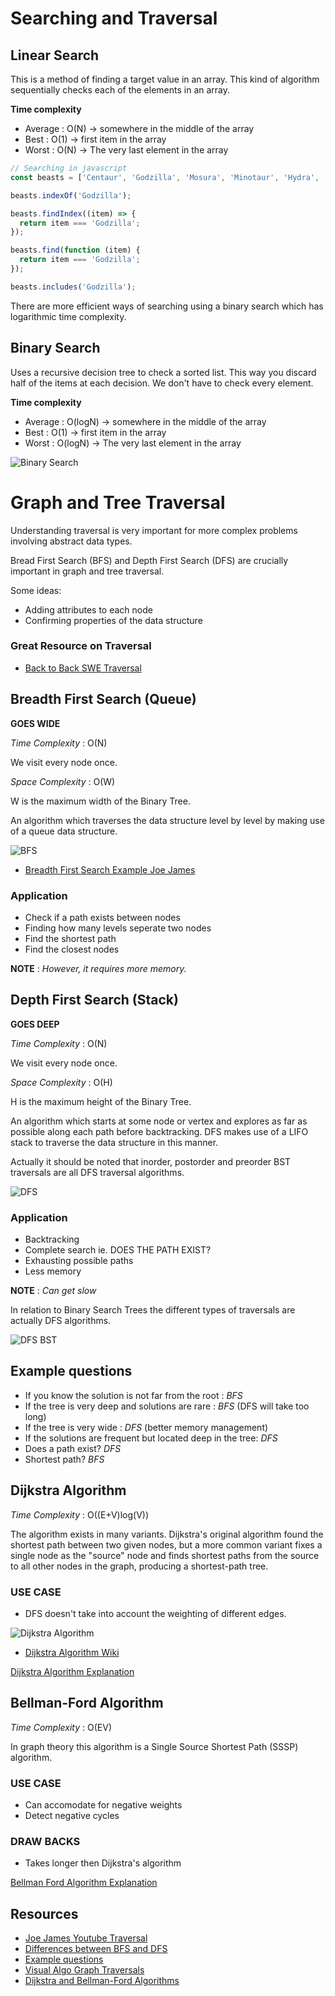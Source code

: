 # Searching and Traversal

## Linear Search

This is a method of finding a target value in an array. This kind of algorithm sequentially checks each of the elements in an array.

**Time complexity**

- Average : O(N) -> somewhere in the middle of the array
- Best : O(1) -> first item in the array
- Worst : O(N) -> The very last element in the array

```javascript
// Searching in javascript
const beasts = ['Centaur', 'Godzilla', 'Mosura', 'Minotaur', 'Hydra', 'Nessie'];

beasts.indexOf('Godzilla');

beasts.findIndex((item) => {
  return item === 'Godzilla';
});

beasts.find(function (item) {
  return item === 'Godzilla';
});

beasts.includes('Godzilla');
```

There are more efficient ways of searching using a binary search which has logarithmic time complexity.

## Binary Search

Uses a recursive decision tree to check a sorted list. This way you discard half of the items at each decision. We don't have to check every element.

**Time complexity**

- Average : O(logN) -> somewhere in the middle of the array
- Best : O(1) -> first item in the array
- Worst : O(logN) -> The very last element in the array

![Binary Search](./binary-search.png)

# Graph and Tree Traversal

Understanding traversal is very important for more complex problems involving abstract data types.

Bread First Search (BFS) and Depth First Search (DFS) are crucially important in graph and tree traversal.

Some ideas:

- Adding attributes to each node
- Confirming properties of the data structure

### Great Resource on Traversal

- [Back to Back SWE Traversal](https://www.youtube.com/watch?v=TIbUeeksXcI)

## Breadth First Search (Queue)

**GOES WIDE**

_Time Complexity_ : O(N)

We visit every node once.

_Space Complexity_ : O(W)

W is the maximum width of the Binary Tree.

An algorithm which traverses the data structure level by level by making use of a queue data structure.

![BFS](./BFS.gif)

- [Breadth First Search Example Joe James](https://www.youtube.com/watch?v=E_V71Ejz3f4)

### Application

- Check if a path exists between nodes
- Finding how many levels seperate two nodes
- Find the shortest path
- Find the closest nodes

**NOTE** : _However, it requires more memory._

## Depth First Search (Stack)

**GOES DEEP**

_Time Complexity_ : O(N)

We visit every node once.

_Space Complexity_ : O(H)

H is the maximum height of the Binary Tree.

An algorithm which starts at some node or vertex and explores as far as possible along each path before backtracking. DFS makes use of a LIFO stack to traverse the data structure in this manner.

Actually it should be noted that inorder, postorder and preorder BST traversals are all DFS traversal algorithms.

![DFS](./DFS.gif)

### Application

- Backtracking
- Complete search ie. DOES THE PATH EXIST?
- Exhausting possible paths
- Less memory

**NOTE** : _Can get slow_

In relation to Binary Search Trees the different types of traversals are actually DFS algorithms.

![DFS BST](./preorder-traversal.gif)

## Example questions

- If you know the solution is not far from the root : _BFS_
- If the tree is very deep and solutions are rare : _BFS_ (DFS will take too long)
- If the tree is very wide : _DFS_ (better memory management)
- If the solutions are frequent but located deep in the tree: _DFS_
- Does a path exist? _DFS_
- Shortest path? _BFS_

## Dijkstra Algorithm

_Time Complexity_ : O((E+V)log(V))

The algorithm exists in many variants. Dijkstra's original algorithm found the shortest path between two given nodes, but a more common variant fixes a single node as the "source" node and finds shortest paths from the source to all other nodes in the graph, producing a shortest-path tree.

### USE CASE

- DFS doesn't take into account the weighting of different edges.

![Dijkstra Algorithm](./Dijkstra_Animation.gif)

- [Dijkstra Algorithm Wiki](https://en.wikipedia.org/wiki/Dijkstra%27s_algorithm)

[Dijkstra Algorithm Explanation](https://www.youtube.com/watch?v=pVfj6mxhdMw)

## Bellman-Ford Algorithm

_Time Complexity_ : O(EV)

In graph theory this algorithm is a Single Source Shortest Path (SSSP) algorithm.

### USE CASE

- Can accomodate for negative weights
- Detect negative cycles

### DRAW BACKS

- Takes longer then Dijkstra's algorithm

[Bellman Ford Algorithm Explanation](https://www.youtube.com/watch?v=lyw4FaxrwHg)

## Resources

- [Joe James Youtube Traversal](https://www.youtube.com/watch?v=tlPuVe5Otio&t=44s)
- [Differences between BFS and DFS](https://www.geeksforgeeks.org/difference-between-bfs-and-dfs/#:~:text=The%20Time%20complexity%20of%20BFS,and%20E%20stands%20for%20edges.)
- [Example questions](https://www.youtube.com/watch?v=LMH1l2pR8Us)
- [Visual Algo Graph Traversals](https://visualgo.net/en/dfsbfs)
- [Dijkstra and Bellman-Ford Algorithms](https://visualgo.net/en/sssp)
